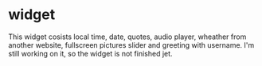 # widget

This widget cosists local time, date, quotes, audio player, wheather from another website, fullscreen pictures slider and greeting with username. I'm still working on it, so the widget is not finished jet.
